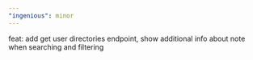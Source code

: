 ```yaml
---
"ingenious": minor
---
```


feat: add get user directories endpoint, show additional info about note when searching and filtering
